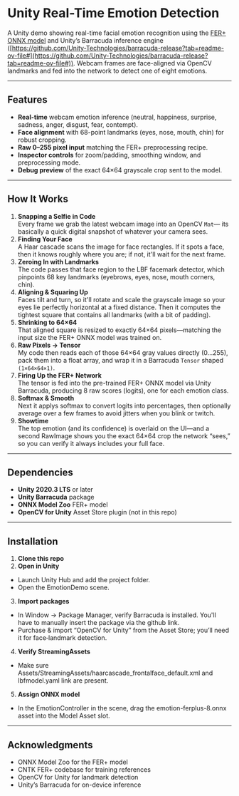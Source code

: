 # Unity Real-Time Emotion Detection

A Unity demo showing real-time facial emotion recognition using the [FER+ ONNX model](https://github.com/onnx/models/blob/main/validated/vision/body_analysis/emotion_ferplus/model/emotion-ferplus-8.onnx) and Unity’s Barracuda inference engine ([https://github.com/Unity-Technologies/barracuda-release?tab=readme-ov-file#](https://github.com/Unity-Technologies/barracuda-release?tab=readme-ov-file#)). Webcam frames are face-aligned via OpenCV landmarks and fed into the network to detect one of eight emotions.

---

## Features

- **Real-time** webcam emotion inference (neutral, happiness, surprise, sadness, anger, disgust, fear, contempt).  
- **Face alignment** with 68-point landmarks (eyes, nose, mouth, chin) for robust cropping.  
- **Raw 0–255 pixel input** matching the FER+ preprocessing recipe.  
- **Inspector controls** for zoom/padding, smoothing window, and preprocessing mode.  
- **Debug preview** of the exact 64×64 grayscale crop sent to the model.

---

## How It Works

1. **Snapping a Selfie in Code**  
   Every frame we grab the latest webcam image into an OpenCV `Mat`— its basically a quick digital snapshot of whatever your camera sees.
2. **Finding Your Face**  
   A Haar cascade scans the image for face rectangles. If it spots a face, then it knows roughly where you are; if not, it'll wait for the next frame.
3. **Zeroing In with Landmarks**  
   The code passes that face region to the LBF facemark detector, which pinpoints 68 key landmarks (eyebrows, eyes, nose, mouth corners, chin).
4. **Aligning & Squaring Up**  
   Faces tilt and turn, so it'll rotate and scale the grayscale image so your eyes lie perfectly horizontal at a fixed distance. Then it computes the tightest square that contains all landmarks (with a bit of padding).
5. **Shrinking to 64×64**  
   That aligned square is resized to exactly 64×64 pixels—matching the input size the FER+ ONNX model was trained on.
6. **Raw Pixels → Tensor**  
   My code then reads each of those 64×64 gray values directly (0…255), pack them into a float array, and wrap it in a Barracuda `Tensor` shaped `(1×64×64×1)`.
7. **Firing Up the FER+ Network**  
   The tensor is fed into the pre-trained FER+ ONNX model via Unity Barracuda, producing 8 raw scores (logits), one for each emotion class.
8. **Softmax & Smooth**  
   Next it applys softmax to convert logits into percentages, then optionally average over a few frames to avoid jitters when you blink or twitch.
9. **Showtime**  
   The top emotion (and its confidence) is overlaid on the UI—and a second RawImage shows you the exact 64×64 crop the network “sees,” so you can verify it always includes your full face.

---

## Dependencies

- **Unity 2020.3 LTS** or later  
- **Unity Barracuda** package  
- **ONNX Model Zoo** FER+ model
- **OpenCV for Unity** Asset Store plugin (not in this repo)  

---

## Installation
1. **Clone this repo**
2. **Open in Unity**
- Launch Unity Hub and add the project folder.
- Open the EmotionDemo scene.
3. **Import packages**
- In Window → Package Manager, verify Barracuda is installed. You'll have to manually insert the package via the github link.
- Purchase & import “OpenCV for Unity” from the Asset Store; you’ll need it for face‐landmark detection.
4. **Verify StreamingAssets**
- Make sure Assets/StreamingAssets/haarcascade_frontalface_default.xml and lbfmodel.yaml link are present.
5. **Assign ONNX model**
- In the EmotionController in the scene, drag the emotion-ferplus-8.onnx asset into the Model Asset slot.

---

## Acknowledgments
- ONNX Model Zoo for the FER+ model
- CNTK FER+ codebase for training references
- OpenCV for Unity for landmark detection
- Unity’s Barracuda for on-device inference
